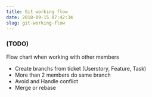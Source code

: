 ```yaml
---
title: Git working flow 
date: 2018-09-15 07:42:34
slug: git-working-flow
---
```


### (TODO)

Flow chart when working with other members
* Create branchs from ticket (Userstory, Feature, Task)
* More than 2 members do same branch
* Avoid and Handle conflict
* Merge or rebase
